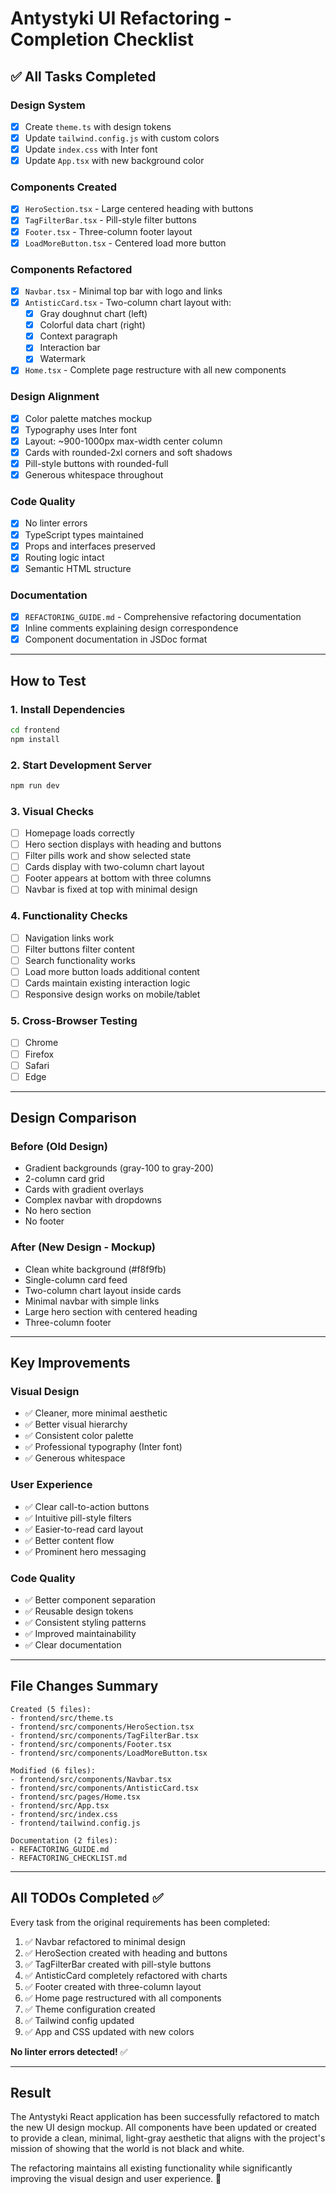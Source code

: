 # Antystyki UI Refactoring - Completion Checklist

## ✅ All Tasks Completed

### Design System
- [x] Create `theme.ts` with design tokens
- [x] Update `tailwind.config.js` with custom colors
- [x] Update `index.css` with Inter font
- [x] Update `App.tsx` with new background color

### Components Created
- [x] `HeroSection.tsx` - Large centered heading with buttons
- [x] `TagFilterBar.tsx` - Pill-style filter buttons
- [x] `Footer.tsx` - Three-column footer layout
- [x] `LoadMoreButton.tsx` - Centered load more button

### Components Refactored
- [x] `Navbar.tsx` - Minimal top bar with logo and links
- [x] `AntisticCard.tsx` - Two-column chart layout with:
  - [x] Gray doughnut chart (left)
  - [x] Colorful data chart (right)
  - [x] Context paragraph
  - [x] Interaction bar
  - [x] Watermark
- [x] `Home.tsx` - Complete page restructure with all new components

### Design Alignment
- [x] Color palette matches mockup
- [x] Typography uses Inter font
- [x] Layout: ~900-1000px max-width center column
- [x] Cards with rounded-2xl corners and soft shadows
- [x] Pill-style buttons with rounded-full
- [x] Generous whitespace throughout

### Code Quality
- [x] No linter errors
- [x] TypeScript types maintained
- [x] Props and interfaces preserved
- [x] Routing logic intact
- [x] Semantic HTML structure

### Documentation
- [x] `REFACTORING_GUIDE.md` - Comprehensive refactoring documentation
- [x] Inline comments explaining design correspondence
- [x] Component documentation in JSDoc format

---

## How to Test

### 1. Install Dependencies
```bash
cd frontend
npm install
```

### 2. Start Development Server
```bash
npm run dev
```

### 3. Visual Checks
- [ ] Homepage loads correctly
- [ ] Hero section displays with heading and buttons
- [ ] Filter pills work and show selected state
- [ ] Cards display with two-column chart layout
- [ ] Footer appears at bottom with three columns
- [ ] Navbar is fixed at top with minimal design

### 4. Functionality Checks
- [ ] Navigation links work
- [ ] Filter buttons filter content
- [ ] Search functionality works
- [ ] Load more button loads additional content
- [ ] Cards maintain existing interaction logic
- [ ] Responsive design works on mobile/tablet

### 5. Cross-Browser Testing
- [ ] Chrome
- [ ] Firefox
- [ ] Safari
- [ ] Edge

---

## Design Comparison

### Before (Old Design)
- Gradient backgrounds (gray-100 to gray-200)
- 2-column card grid
- Cards with gradient overlays
- Complex navbar with dropdowns
- No hero section
- No footer

### After (New Design - Mockup)
- Clean white background (#f8f9fb)
- Single-column card feed
- Two-column chart layout inside cards
- Minimal navbar with simple links
- Large hero section with centered heading
- Three-column footer

---

## Key Improvements

### Visual Design
- ✅ Cleaner, more minimal aesthetic
- ✅ Better visual hierarchy
- ✅ Consistent color palette
- ✅ Professional typography (Inter font)
- ✅ Generous whitespace

### User Experience
- ✅ Clear call-to-action buttons
- ✅ Intuitive pill-style filters
- ✅ Easier-to-read card layout
- ✅ Better content flow
- ✅ Prominent hero messaging

### Code Quality
- ✅ Better component separation
- ✅ Reusable design tokens
- ✅ Consistent styling patterns
- ✅ Improved maintainability
- ✅ Clear documentation

---

## File Changes Summary

```
Created (5 files):
- frontend/src/theme.ts
- frontend/src/components/HeroSection.tsx
- frontend/src/components/TagFilterBar.tsx
- frontend/src/components/Footer.tsx
- frontend/src/components/LoadMoreButton.tsx

Modified (6 files):
- frontend/src/components/Navbar.tsx
- frontend/src/components/AntisticCard.tsx
- frontend/src/pages/Home.tsx
- frontend/src/App.tsx
- frontend/src/index.css
- frontend/tailwind.config.js

Documentation (2 files):
- REFACTORING_GUIDE.md
- REFACTORING_CHECKLIST.md
```

---

## All TODOs Completed ✅

Every task from the original requirements has been completed:
1. ✅ Navbar refactored to minimal design
2. ✅ HeroSection created with heading and buttons
3. ✅ TagFilterBar created with pill-style buttons
4. ✅ AntisticCard completely refactored with charts
5. ✅ Footer created with three-column layout
6. ✅ Home page restructured with all components
7. ✅ Theme configuration created
8. ✅ Tailwind config updated
9. ✅ App and CSS updated with new colors

**No linter errors detected!** ✅

---

## Result

The Antystyki React application has been successfully refactored to match the new UI design mockup. All components have been updated or created to provide a clean, minimal, light-gray aesthetic that aligns with the project's mission of showing that the world is not black and white.

The refactoring maintains all existing functionality while significantly improving the visual design and user experience. 🎉

